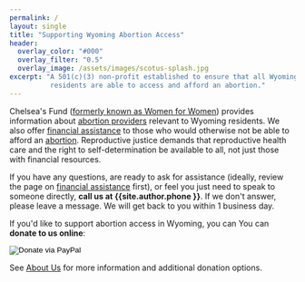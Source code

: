 ```yaml
---
permalink: /
layout: single
title: "Supporting Wyoming Abortion Access"
header:
  overlay_color: "#000"
  overlay_filter: "0.5"
  overlay_image: /assets/images/scotus-splash.jpg
excerpt: "A 501(c)(3) non-profit established to ensure that all Wyoming
          residents are able to access and afford an abortion."
---
```


Chelsea's Fund ([formerly known as Women for Women](/newname/))
provides information about [abortion providers](/providers) relevant
to Wyoming residents. We also offer [financial assistance](/financial)
to those who would otherwise not be able to afford an
[abortion](/abortion). Reproductive justice demands that reproductive
health care and the right to self-determination be available to all,
not just those with financial resources.

If you have any questions, are ready to ask for assistance (ideally,
review the page on [financial assistance](financial) first), or feel
you just need to speak to someone directly, **call us at
{{site.author.phone }}**. If we don't answer, please leave a
message. We will get back to you within 1 business day.

If you'd like to support abortion access in Wyoming, you can You can
**donate to us online**:

<div class="text-center">
  <form class="donation_form" action="https://www.paypal.com/cgi-bin/webscr"
        method="post" target="_top">
    <input type="hidden" name="cmd" value="_s-xclick">
    <input type="hidden" name="hosted_button_id" value="Q57G3Q73CJNML">
    <input type="image" src="https://www.paypalobjects.com/en_US/i/btn/btn_donateCC_LG.gif"
           border="0" name="submit" alt="Donate via PayPal">
  </form>
</div>

See [About Us](/about) for more information and additional donation
options.
